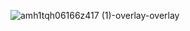 ![amh1tqh06166z417 (1)-overlay-overlay](https://github.com/Nerds-United/.github/assets/119009502/d34b00c1-ec8d-40d1-a3e9-03b18ac15f3c)
